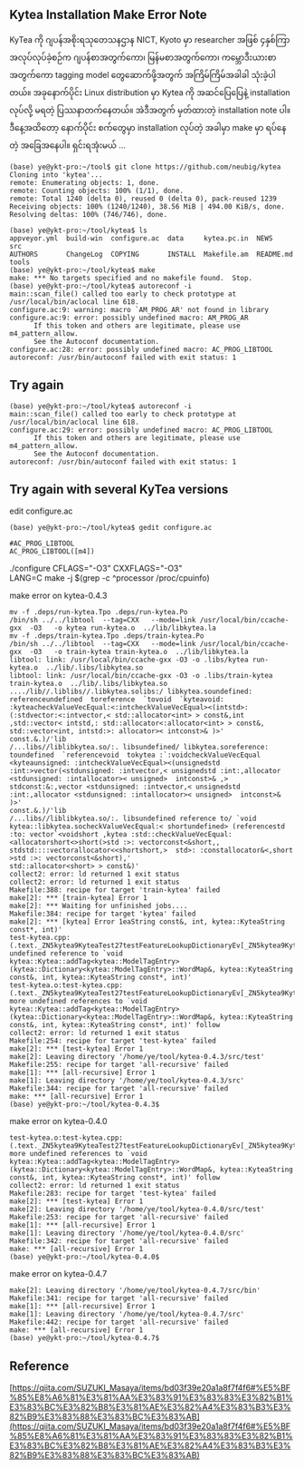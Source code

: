 ## Kytea Installation Make Error Note

KyTea ကို ဂျပန်အစိုးရသုတေသနဌာန NICT, Kyoto မှာ researcher အဖြစ် ၄နှစ်ကြာ အလုပ်လုပ်ခဲ့စဉ်က ဂျပန်စာအတွက်ကော၊ မြန်မစာအတွက်ကော၊ ကမ္ဘောဒီးယားစာအတွက်ကော tagging model တွေဆောက်ဖို့အတွက် အကြိမ်ကြိမ်အခါခါ သုံးခဲ့ပါတယ်။ အခုနောက်ပိုင်း Linux distribution မှာ Kytea ကို အဆင်ပြေပြေနဲ့ installation လုပ်လို့ မရတဲ့ ပြဿနာတက်နေတယ်။ အဲဒီအတွက် မှတ်ထားတဲ့ installation note ပါ။ ဒီနေ့အထိတော့ နောက်ပိုင်း စက်တွေမှာ installation လုပ်တဲ့ အခါမှာ make မှာ ရပ်နေတဲ့ အခြေအနေပါ။ ရှင်းရအုံးမယ် ...
```
(base) ye@ykt-pro:~/tool$ git clone https://github.com/neubig/kytea
Cloning into 'kytea'...
remote: Enumerating objects: 1, done.
remote: Counting objects: 100% (1/1), done.
remote: Total 1240 (delta 0), reused 0 (delta 0), pack-reused 1239
Receiving objects: 100% (1240/1240), 38.56 MiB | 494.00 KiB/s, done.
Resolving deltas: 100% (746/746), done.
```

```
(base) ye@ykt-pro:~/tool/kytea$ ls
appveyor.yml  build-win  configure.ac  data     kytea.pc.in  NEWS       src
AUTHORS       ChangeLog  COPYING       INSTALL  Makefile.am  README.md  tools
(base) ye@ykt-pro:~/tool/kytea$ make
make: *** No targets specified and no makefile found.  Stop.
(base) ye@ykt-pro:~/tool/kytea$ autoreconf -i
main::scan_file() called too early to check prototype at /usr/local/bin/aclocal line 618.
configure.ac:9: warning: macro `AM_PROG_AR' not found in library
configure.ac:9: error: possibly undefined macro: AM_PROG_AR
      If this token and others are legitimate, please use m4_pattern_allow.
      See the Autoconf documentation.
configure.ac:28: error: possibly undefined macro: AC_PROG_LIBTOOL
autoreconf: /usr/bin/autoconf failed with exit status: 1
```


## Try again

```
(base) ye@ykt-pro:~/tool/kytea$ autoreconf -i
main::scan_file() called too early to check prototype at /usr/local/bin/aclocal line 618.
configure.ac:29: error: possibly undefined macro: AC_PROG_LIBTOOL
      If this token and others are legitimate, please use m4_pattern_allow.
      See the Autoconf documentation.
autoreconf: /usr/bin/autoconf failed with exit status: 1
```

## Try again with several KyTea versions 

edit configure.ac  

```
(base) ye@ykt-pro:~/tool/kytea$ gedit configure.ac 
```

```
#AC_PROG_LIBTOOL
AC_PROG_LIBTOOL([m4])
```

./configure CFLAGS="-O3" CXXFLAGS="-O3"  
LANG=C make -j $(grep -c ^processor /proc/cpuinfo)  

make error on kytea-0.4.3  


```
mv -f .deps/run-kytea.Tpo .deps/run-kytea.Po
/bin/sh ../../libtool  --tag=CXX   --mode=link /usr/local/bin/ccache-gxx  -O3   -o kytea run-kytea.o  ../lib/libkytea.la 
mv -f .deps/train-kytea.Tpo .deps/train-kytea.Po
/bin/sh ../../libtool  --tag=CXX   --mode=link /usr/local/bin/ccache-gxx  -O3   -o train-kytea train-kytea.o  ../lib/libkytea.la 
libtool: link: /usr/local/bin/ccache-gxx -O3 -o .libs/kytea run-kytea.o  ../lib/.libs/libkytea.so
libtool: link: /usr/local/bin/ccache-gxx -O3 -o .libs/train-kytea train-kytea.o  ../lib/.libs/libkytea.so
..../lib//.liblibs//.libkytea.solibs:/ libkytea.soundefined:  referenceundefined  toreference  `tovoid  `kyteavoid: :kyteacheckValueVecEqual:<:intcheckValueVecEqual><(intstd>:(:stdvector:<:intvector,< std::allocator<int> > const&,int ,std::vector< intstd,: std::allocator<:allocator<int> > const&, std::vector<int, intstd:>: allocator>< intconst>& )>' 
const.&.)/'lib
/...libs//liblibkytea.so/:. libsundefined/ libkytea.soreference:  toundefined  `referencevoid  tokytea :`:voidcheckValueVecEqual <kyteaunsigned: :intcheckValueVecEqual><(unsignedstd :int:>vector(<stdunsigned: :intvector,< unsignedstd :int:,allocator <stdunsigned: :intallocator>< unsigned>  intconst>& ,>  stdconst:&:,vector <stdunsigned: :intvector,< unsignedstd :int:,allocator <stdunsigned: :intallocator>< unsigned>  intconst>& )>' 
const.&.)/'lib
/...libs//liblibkytea.so/:. libsundefined reference to/ `void kytea::libkytea.socheckValueVecEqual:< shortundefined> (referencestd :to: vector`<voidshort ,kytea :std::checkValueVecEqual:<allocatorshort<>short(>std :>: vectorconst<&short,,  stdstd::::vectorallocator<<shortshort,>  std>: :constallocator&<,short >std :>: vectorconst<&short),' 
std::allocator<short> > const&)'
collect2: error: ld returned 1 exit status
collect2: error: ld returned 1 exit status
Makefile:388: recipe for target 'train-kytea' failed
make[2]: *** [train-kytea] Error 1
make[2]: *** Waiting for unfinished jobs....
Makefile:384: recipe for target 'kytea' failed
make[2]: *** [kytea] Error 1eaString const&, int, kytea::KyteaString const*, int)'
test-kytea.cpp:(.text._ZN5kytea9KyteaTest27testFeatureLookupDictionaryEv[_ZN5kytea9KyteaTest27testFeatureLookupDictionaryEv]+0x1b8): undefined reference to `void kytea::Kytea::addTag<kytea::ModelTagEntry>(kytea::Dictionary<kytea::ModelTagEntry>::WordMap&, kytea::KyteaString const&, int, kytea::KyteaString const*, int)'
test-kytea.o:test-kytea.cpp:(.text._ZN5kytea9KyteaTest27testFeatureLookupDictionaryEv[_ZN5kytea9KyteaTest27testFeatureLookupDictionaryEv]+0x20e): more undefined references to `void kytea::Kytea::addTag<kytea::ModelTagEntry>(kytea::Dictionary<kytea::ModelTagEntry>::WordMap&, kytea::KyteaString const&, int, kytea::KyteaString const*, int)' follow
collect2: error: ld returned 1 exit status
Makefile:254: recipe for target 'test-kytea' failed
make[2]: *** [test-kytea] Error 1
make[2]: Leaving directory '/home/ye/tool/kytea-0.4.3/src/test'
Makefile:255: recipe for target 'all-recursive' failed
make[1]: *** [all-recursive] Error 1
make[1]: Leaving directory '/home/ye/tool/kytea-0.4.3/src'
Makefile:344: recipe for target 'all-recursive' failed
make: *** [all-recursive] Error 1
(base) ye@ykt-pro:~/tool/kytea-0.4.3$ 
```

make error on kytea-0.4.0  

```
test-kytea.o:test-kytea.cpp:(.text._ZN5kytea9KyteaTest27testFeatureLookupDictionaryEv[_ZN5kytea9KyteaTest27testFeatureLookupDictionaryEv]+0x20e): more undefined references to `void kytea::Kytea::addTag<kytea::ModelTagEntry>(kytea::Dictionary<kytea::ModelTagEntry>::WordMap&, kytea::KyteaString const&, int, kytea::KyteaString const*, int)' follow
collect2: error: ld returned 1 exit status
Makefile:283: recipe for target 'test-kytea' failed
make[2]: *** [test-kytea] Error 1
make[2]: Leaving directory '/home/ye/tool/kytea-0.4.0/src/test'
Makefile:253: recipe for target 'all-recursive' failed
make[1]: *** [all-recursive] Error 1
make[1]: Leaving directory '/home/ye/tool/kytea-0.4.0/src'
Makefile:342: recipe for target 'all-recursive' failed
make: *** [all-recursive] Error 1
(base) ye@ykt-pro:~/tool/kytea-0.4.0$ 
```

make error on kytea-0.4.7  
```
make[2]: Leaving directory '/home/ye/tool/kytea-0.4.7/src/bin'
Makefile:341: recipe for target 'all-recursive' failed
make[1]: *** [all-recursive] Error 1
make[1]: Leaving directory '/home/ye/tool/kytea-0.4.7/src'
Makefile:442: recipe for target 'all-recursive' failed
make: *** [all-recursive] Error 1
(base) ye@ykt-pro:~/tool/kytea-0.4.7$
```

## Reference  
[https://qiita.com/SUZUKI_Masaya/items/bd03f39e20a1a8f7f4f6#%E5%BF%85%E8%A6%81%E3%81%AA%E3%83%91%E3%83%83%E3%82%B1%E3%83%BC%E3%82%B8%E3%81%AE%E3%82%A4%E3%83%B3%E3%82%B9%E3%83%88%E3%83%BC%E3%83%AB](https://qiita.com/SUZUKI_Masaya/items/bd03f39e20a1a8f7f4f6#%E5%BF%85%E8%A6%81%E3%81%AA%E3%83%91%E3%83%83%E3%82%B1%E3%83%BC%E3%82%B8%E3%81%AE%E3%82%A4%E3%83%B3%E3%82%B9%E3%83%88%E3%83%BC%E3%83%AB)  
